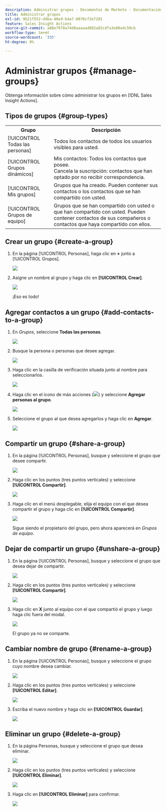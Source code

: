 ```yaml
---
description: Administrar grupos - Documentos de Marketo - Documentación del producto
title: Administrar grupos
exl-id: 9b21f552-d4ba-40ed-b4a7-0070cf3e7201
feature: Sales Insight Actions
source-git-commit: a88e7978a74d6aaaaad882a83cdfa3e80a4c50cb
workflow-type: tm+mt
source-wordcount: '335'
ht-degree: 0%

---
```


# Administrar grupos {#manage-groups}

Obtenga información sobre cómo administrar los grupos en [!DNL Sales Insight Actions].

## Tipos de grupos {#group-types}

<table>
 <colgroup>
  <col>
  <col>
 </colgroup>
 <tbody>
  <tr>
   <th>Grupo</th>
   <th>Descripción</th>
  </tr>
  <tr>
   <td>[!UICONTROL Todas las personas]</td>
   <td>Todos los contactos de todos los usuarios visibles para usted.</td>
  </tr>
  <tr>
   <td>[!UICONTROL Grupos dinámicos]</td>
   <td>Mis contactos: Todos los contactos que posee.<br>Cancela la suscripción: contactos que han optado por no recibir correspondencia.</td>
  </tr>
  <tr>
   <td>[!UICONTROL Mis grupos]</td>
   <td>Grupos que ha creado. Pueden contener sus contactos o los contactos que se han compartido con usted.</td>
  </tr>
  <tr>
   <td>[!UICONTROL Grupos de equipo]</td>
   <td>Grupos que se han compartido con usted o que han compartido con usted. Pueden contener contactos de sus compañeros o contactos que haya compartido con ellos.</td>
  </tr>
 </tbody>
</table>

## Crear un grupo {#create-a-group}

1. En la página [!UICONTROL Personas], haga clic en **+** junto a [!UICONTROL Grupos].

   ![](assets/manage-groups-1.png)

1. Asigne un nombre al grupo y haga clic en **[!UICONTROL Crear]**.

   ![](assets/manage-groups-2.png)

   ¡Eso es todo!

## Agregar contactos a un grupo {#add-contacts-to-a-group}

1. En _Grupos_, seleccione **Todas las personas**.

   ![](assets/manage-groups-3.png)

1. Busque la persona o personas que desee agregar.

   ![](assets/manage-groups-4.png)

1. Haga clic en la casilla de verificación situada junto al nombre para seleccionarlos.

   ![](assets/manage-groups-5.png)

1. Haga clic en el icono de más acciones (![](assets/icon-more-actions.png)) y seleccione **Agregar personas al grupo**.

   ![](assets/manage-groups-6.png)

1. Seleccione el grupo al que desea agregarlos y haga clic en **Agregar**.

   ![](assets/manage-groups-7.png)

## Compartir un grupo {#share-a-group}

1. En la página [!UICONTROL Personas], busque y seleccione el grupo que desee compartir.

   ![](assets/manage-groups-8.png)

1. Haga clic en los puntos (tres puntos verticales) y seleccione **[!UICONTROL Compartir]**.

   ![](assets/manage-groups-9.png)

1. Haga clic en el menú desplegable, elija el equipo con el que desea compartir el grupo y haga clic en **[!UICONTROL Compartir]**.

   ![](assets/manage-groups-10.png)

   Sigue siendo el propietario del grupo, pero ahora aparecerá en _Grupos de equipo_.

## Dejar de compartir un grupo {#unshare-a-group}

1. En la página [!UICONTROL Personas], busque y seleccione el grupo que desea dejar de compartir.

   ![](assets/manage-groups-11.png)

1. Haga clic en los puntos (tres puntos verticales) y seleccione **[!UICONTROL Compartir]**.

   ![](assets/manage-groups-12.png)

1. Haga clic en **X** junto al equipo con el que compartió el grupo y luego haga clic fuera del modal.

   ![](assets/manage-groups-13.png)

   El grupo ya no se comparte.

## Cambiar nombre de grupo {#rename-a-group}

1. En la página [!UICONTROL Personas], busque y seleccione el grupo cuyo nombre desea cambiar.

   ![](assets/manage-groups-14.png)

1. Haga clic en los puntos (tres puntos verticales) y seleccione **[!UICONTROL Editar]**.

   ![](assets/manage-groups-15.png)

1. Escriba el nuevo nombre y haga clic en **[!UICONTROL Guardar]**.

   ![](assets/manage-groups-16.png)

## Eliminar un grupo {#delete-a-group}

1. En la página Personas, busque y seleccione el grupo que desea eliminar.

   ![](assets/manage-groups-17.png)

1. Haga clic en los puntos (tres puntos verticales) y seleccione **[!UICONTROL Eliminar]**.

   ![](assets/manage-groups-18.png)

1. Haga clic en **[!UICONTROL Eliminar]** para confirmar.

   ![](assets/manage-groups-19.png)
